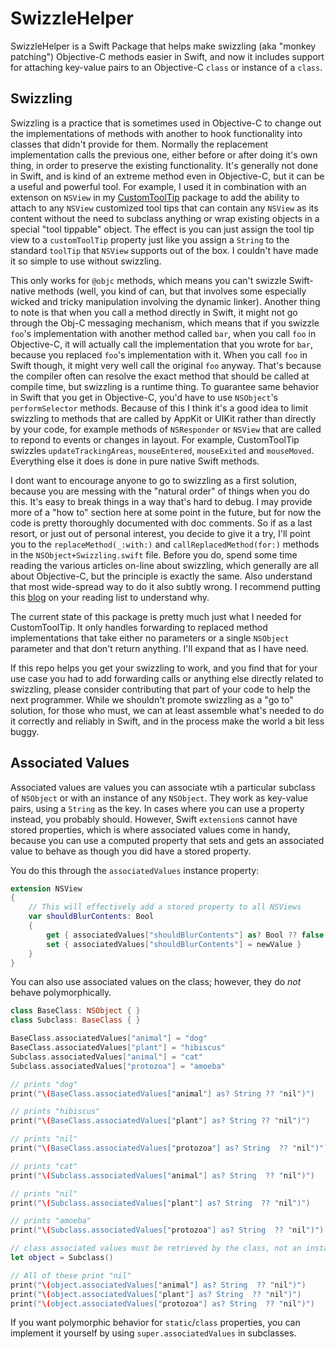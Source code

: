 # SwizzleHelper

SwizzleHelper is a Swift Package that helps make swizzling (aka "monkey patching") Objective-C methods easier in Swift, and now it includes support for attaching key-value pairs to an Objective-C `class` or instance of a `class`.

## Swizzling
Swizzling is a practice that is sometimes used in Objective-C to change out the implementations of methods with another to hook functionality into classes that didn't provide for them.  Normally the replacement implementation calls the previous one, either before or after doing it's own thing, in order to preserve the existing functionality.  It's generally not done in Swift, and is kind of an extreme method even in Objective-C, but it can be a useful and powerful tool.  For example, I used it in combination with an extenson on `NSView` in my [CustomToolTip](https://github.com/chipjarred/CustomToolTip) package to add the ability to attach to any `NSView`  customized tool tips that can contain any `NSView` as its content without the need to subclass anything or wrap existing objects in a special "tool tippable" object.  The effect is you can just assign the tool tip view to a `customToolTip` property just like you assign a `String` to the standard `toolTip` that `NSView` supports out of the box.  I couldn't have made it so simple to use without swizzling.

This only works for `@objc` methods, which means you can't swizzle Swift-native methods (well, you kind of can, but that involves some especially wicked and tricky manipulation involving the dynamic linker).  Another thing to note is that when you call a method directly in Swift, it might not go through the Obj-C messaging mechanism, which means that if you swizzle `foo`'s implementation with another method called `bar`, when you call `foo` in Objective-C, it will actually call the implementation that you wrote for `bar`, because you replaced `foo`'s implementation with it.  When you call `foo` in Swift though, it might very well call the original `foo` anyway.   That's because the compiler often can resolve the exact method that should be called at compile time, but swizzling is a runtime thing.  To guarantee same behavior in Swift that you get in Objective-C, you'd have to use `NSObject`'s `performSelector` methods.  Because of this I think it's a good idea to limit swizzling to methods that are called by AppKit or UIKit rather than directly by your code, for example methods of `NSResponder` or `NSView` that are called to repond to events or changes in layout.  For example, CustomToolTip swizzles `updateTrackingAreas`, `mouseEntered`, `mouseExited` and `mouseMoved`.  Everything else it does is done in pure native Swift methods.

I dont want to encourage anyone to go to swizzling as a first solution, because you are messing with the "natural order" of things when you do this.  It's easy to break things in a way that's hard to debug.  I may provide more of a "how to" section here at some point in the future, but for now the code is pretty thoroughly documented with doc comments.  So if as a last resort, or just out of personal interest, you decide to give it a try, I'll point you to the `replaceMethod(_:with:)` and `callReplacedMethod(for:)` methods in the `NSObject+Swizzling.swift` file.  Before you do, spend some time reading the various articles on-line about swizzling, which generally are all about Objective-C, but the principle is exactly the same.  Also understand that most wide-spread way to do it also subtly wrong.  I recommend putting this [blog](https://blog.newrelic.com/engineering/right-way-to-swizzle/) on your reading list to understand why.

The current state of this package is pretty much just what I needed for CustomToolTip.  It only handles forwarding to replaced method implementations that take either no parameters or a single `NSObject` parameter and that don't return anything.  I'll expand that as I have need.

If this repo helps you get your swizzling to work, and you find that for your use case you had to add forwarding calls or anything else directly related to swizzling, please consider contributing that part of your code to help the next programmer.  While we shouldn't promote swizzling as a "go to" solution, for those who must, we can at least assemble what's needed to do it correctly and reliably in Swift, and in the process make the world a bit less buggy.

## Associated Values
Associated values are values you can associate wtih a particular subclass of `NSObject` or with an instance of any `NSObject`.  They work as key-value pairs, using a `String` as the key.  In cases where you can use a property instead, you probably should.  However, Swift `extension`s cannot have stored properties, which is where associated values come in handy, because you can use a computed property that sets and gets an associated value to behave as though you did have a stored property. 

You do this through the `associatedValues` instance property:

```swift
extension NSView
{
    // This will effectively add a stored property to all NSViews
    var shouldBlurContents: Bool
    {
        get { associatedValues["shouldBlurContents"] as? Bool ?? false }
        set { associatedValues["shouldBlurContents"] = newValue }
    }
}
```

You can also use associated values on the class; however, they do *not* behave polymorphically.

```swift
class BaseClass: NSObject { }
class Subclass: BaseClass { }

BaseClass.associatedValues["animal"] = "dog"
BaseClass.associatedValues["plant"] = "hibiscus"
Subclass.associatedValues["animal"] = "cat"
Subclass.associatedValues["protozoa"] = "amoeba"

// prints "dog"
print("\(BaseClass.associatedValues["animal"] as? String ?? "nil")")

// prints "hibiscus"
print("\(BaseClass.associatedValues["plant"] as? String ?? "nil")")

// prints "nil"
print("\(BaseClass.associatedValues["protozoa"] as? String  ?? "nil")")

// prints "cat"
print("\(Subclass.associatedValues["animal"] as? String  ?? "nil")")

// prints "nil"
print("\(Subclass.associatedValues["plant"] as? String  ?? "nil")")

// prints "amoeba"
print("\(Subclass.associatedValues["protozoa"] as? String  ?? "nil")")

// class associated values must be retrieved by the class, not an instance of it.
let object = Subclass()

// All of these print "nil"
print("\(object.associatedValues["animal"] as? String  ?? "nil")")
print("\(object.associatedValues["plant"] as? String  ?? "nil")")
print("\(object.associatedValues["protozoa"] as? String  ?? "nil")")
```
If you want polymorphic behavior for `static`/`class` properties, you can implement it yourself by using `super.associatedValues` in subclasses. 
